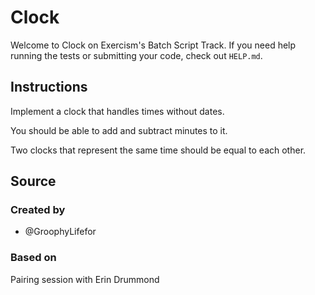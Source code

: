 # Clock

Welcome to Clock on Exercism's Batch Script Track.
If you need help running the tests or submitting your code, check out `HELP.md`.

## Instructions

Implement a clock that handles times without dates.

You should be able to add and subtract minutes to it.

Two clocks that represent the same time should be equal to each other.

## Source

### Created by

- @GroophyLifefor

### Based on

Pairing session with Erin Drummond